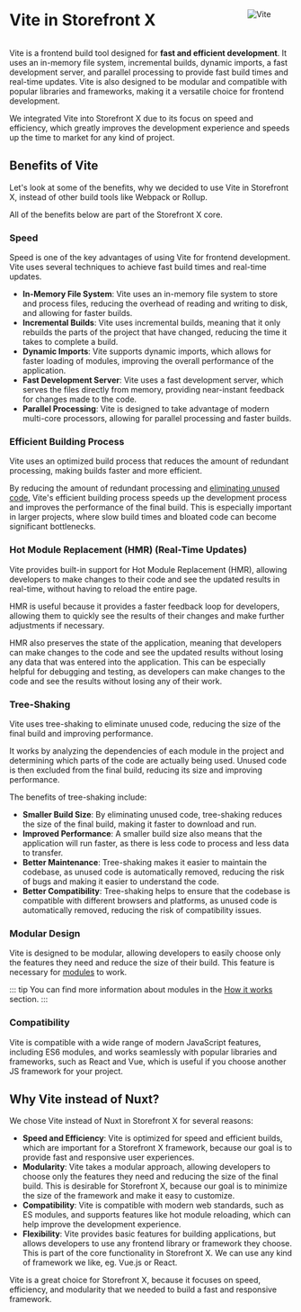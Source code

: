 <div style="display: flex; justify-content: space-between; align-items: center;">

# Vite in Storefront X

<div style="width: 80px">

![Vite](/assets/images/vite-logo.svg)

</div>
</div>

Vite is a frontend build tool designed for **fast and efficient development**. It uses an in-memory file system, incremental builds, dynamic imports, a fast development server, and parallel processing to provide fast build times and real-time updates. Vite is also designed to be modular and compatible with popular libraries and frameworks, making it a versatile choice for frontend development.

We integrated Vite into Storefront X due to its focus on speed and efficiency, which greatly improves the development experience and speeds up the time to market for any kind of project.

## Benefits of Vite

Let's look at some of the benefits, why we decided to use Vite in Storefront X, instead of other build tools like Webpack or Rollup.

All of the benefits below are part of the Storefront X core.

### Speed

Speed is one of the key advantages of using Vite for frontend development. Vite uses several techniques to achieve fast build times and real-time updates.

- **In-Memory File System**: Vite uses an in-memory file system to store and process files, reducing the overhead of reading and writing to disk, and allowing for faster builds.
- **Incremental Builds**: Vite uses incremental builds, meaning that it only rebuilds the parts of the project that have changed, reducing the time it takes to complete a build.
- **Dynamic Imports**: Vite supports dynamic imports, which allows for faster loading of modules, improving the overall performance of the application.
- **Fast Development Server**: Vite uses a fast development server, which serves the files directly from memory, providing near-instant feedback for changes made to the code.
- **Parallel Processing**: Vite is designed to take advantage of modern multi-core processors, allowing for parallel processing and faster builds.

### Efficient Building Process

Vite uses an optimized build process that reduces the amount of redundant processing, making builds faster and more efficient.

By reducing the amount of redundant processing and [eliminating unused code](#tree-shaking), Vite's efficient building process speeds up the development process and improves the performance of the final build. This is especially important in larger projects, where slow build times and bloated code can become significant bottlenecks.

### Hot Module Replacement (HMR) (Real-Time Updates)

Vite provides built-in support for Hot Module Replacement (HMR), allowing developers to make changes to their code and see the updated results in real-time, without having to reload the entire page.

HMR is useful because it provides a faster feedback loop for developers, allowing them to quickly see the results of their changes and make further adjustments if necessary.

HMR also preserves the state of the application, meaning that developers can make changes to the code and see the updated results without losing any data that was entered into the application. This can be especially helpful for debugging and testing, as developers can make changes to the code and see the results without losing any of their work.

### Tree-Shaking

Vite uses tree-shaking to eliminate unused code, reducing the size of the final build and improving performance.

It works by analyzing the dependencies of each module in the project and determining which parts of the code are actually being used. Unused code is then excluded from the final build, reducing its size and improving performance.

The benefits of tree-shaking include:

- **Smaller Build Size**: By eliminating unused code, tree-shaking reduces the size of the final build, making it faster to download and run.
- **Improved Performance**: A smaller build size also means that the application will run faster, as there is less code to process and less data to transfer.
- **Better Maintenance**: Tree-shaking makes it easier to maintain the codebase, as unused code is automatically removed, reducing the risk of bugs and making it easier to understand the code.
- **Better Compatibility**: Tree-shaking helps to ensure that the codebase is compatible with different browsers and platforms, as unused code is automatically removed, reducing the risk of compatibility issues.

### Modular Design

Vite is designed to be modular, allowing developers to easily choose only the features they need and reduce the size of their build. This feature is necessary for [modules](/getting-started/how-it-works.html#modules) to work.

::: tip
You can find more information about modules in the [How it works](/getting-started/how-it-works.html#modules) section.
:::

### Compatibility

Vite is compatible with a wide range of modern JavaScript features, including ES6 modules, and works seamlessly with popular libraries and frameworks, such as React and Vue, which is useful if you choose another JS framework for your project.

## Why Vite instead of Nuxt?

We chose Vite instead of Nuxt in Storefront X for several reasons:

- **Speed and Efficiency**: Vite is optimized for speed and efficient builds, which are important for a Storefront X framework, because our goal is to provide fast and responsive user experiences.
- **Modularity**: Vite takes a modular approach, allowing developers to choose only the features they need and reducing the size of the final build. This is desirable for Storefront X, because our goal is to minimize the size of the framework and make it easy to customize.
- **Compatibility**: Vite is compatible with modern web standards, such as ES modules, and supports features like hot module reloading, which can help improve the development experience.
- **Flexibility**: Vite provides basic features for building applications, but allows developers to use any frontend library or framework they choose. This is part of the core functionality in Storefront X. We can use any kind of framework we like, eg. Vue.js or React.

Vite is a great choice for Storefront X, because it focuses on speed, efficiency, and modularity that we needed to build a fast and responsive framework.
